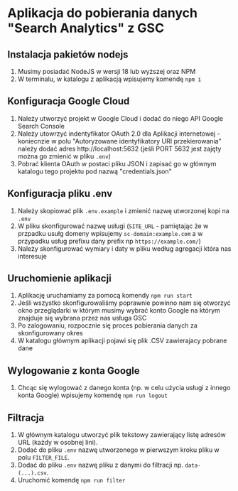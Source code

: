 # Aplikacja do pobierania danych "Search Analytics" z GSC

## Instalacja pakietów nodejs

1. Musimy posiadać NodeJS w wersji 18 lub wyższej oraz NPM
2. W terminalu, w katalogu z aplikacją wpisujemy komendę
   `npm i`

## Konfiguracja Google Cloud

1. Należy utworzyć projekt w Google Cloud i dodać do niego API Google Search Console
2. Należy utowrzyć indentyfikator OAuth 2.0 dla Aplikacji internetowej - koniecnzie w polu "Autoryzowane identyfikatory URI przekierowania" należy dodać adres http://localhost:5632 (jeśli PORT 5632 jest zajęty można go zmienić w pliku `.env`)
3. Pobrać klienta OAuth w postaci pliku JSON i zapisać go w głównym katalogu tego projektu pod nazwą "credentials.json"

## Konfiguracja pliku .env

1. Należy skopiować plik `.env.example` i zmienić nazwę utworzonej kopi na `.env`
2. W pliku skonfigurować nazwę usługi (`SITE_URL` - pamiętając że w przpadku usułg domeny wpisujemy `sc-domain:example.com` a w przypadku usług prefixu dany prefix np `https://example.com/`)
3. Należy skonfigurować wymiary i daty w pliku według agregacji która nas interesuje

## Uruchomienie aplikacji

1. Aplikację uruchamiamy za pomocą komendy
   `npm run start`
2. Jeśli wszystko skonfigurowaliśmy poprawnie powinno nam się otworzyć okno przeglądarki w którym musimy wybrać konto Google na którym znajduje się wybrana przez nas usługa GSC
3. Po zalogowaniu, rozpocznie się proces pobierania danych za skonfigurowany okres
4. W katalogu głównym aplikacji pojawi się plik .CSV zawierajacy pobrane dane

## Wylogowanie z konta Google

1. Chcąc się wylogować z danego konta (np. w celu użycia usługi z innego konta Google) wpisujemy komendę
   `npm run logout`

## Filtracja

1. W głównym katalogu utworzyć plik tekstowy zawierający listę adresów URL (każdy w osobnej lini).
2. Dodać do pliku `.env` nazwę utworzonego w pierwszym kroku pliku w polu `FILTER_FILE`.
3. Dodać do pliku `.env` nazwę pliku z danymi do filtracji np. `data-(...).csv`.
4. Uruchomić komendę
   `npm run filter`
